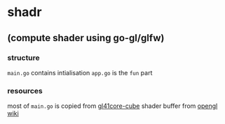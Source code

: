 # shadr
## (compute shader using go-gl/glfw)

### structure
`main.go` contains intialisation
`app.go` is the `fun` part

### resources
most of `main.go` is copied from [gl41core-cube](https://github.com/go-gl/example/tree/master/gl41core-cube)
shader buffer from [opengl wiki](https://www.khronos.org/opengl/wiki/Shader_Storage_Buffer_Object)
